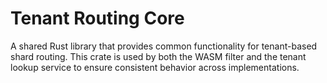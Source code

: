 # Tenant Routing Core

A shared Rust library that provides common functionality for tenant-based shard routing. This crate is used by both the WASM filter and the tenant lookup service to ensure consistent behavior across implementations.
